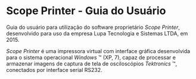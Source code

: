 Scope Printer - Guia do Usuário
===============================

Guia do usuário para utilização do software proprietário *Scope Printer*, desenvolvido para uso da empresa Lupa Tecnologia e Sistemas LTDA, em 2015.

*Scope Printer* é uma impressora virtual com interface gráfica desenvolvida para o sistema operacional *Windows* ™ (XP, 7), capaz de processar e armazenar imagens de captura de tela de osciloscópios *Tektronics* ™, conectados por interface serial RS232.
